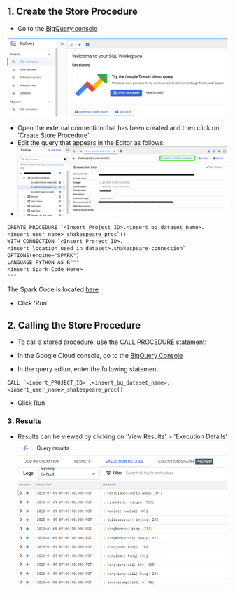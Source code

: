 ## 1. Create the Store Procedure

* Go to the [BigQuery console](https://console.cloud.google.com/bigquery)

![bigquery](../images/bigquery.png) 

* Open the external connection that has been created and then click on 'Create Store Procedure'
* Edit the query that appears in the Editor as follows:
* ![store procedure](../images/store_procedure.png)

```
CREATE PROCEDURE `<Insert_Project_ID>.<insert_bq_dataset_name>.<insert_user_name>_shakespeare_proc`()
WITH CONNECTION `<Insert_Project_ID>.<insert_location_used_in_dataset>.shakespeare-connection`
OPTIONS(engine="SPARK")
LANGUAGE PYTHON AS R"""
<insert Spark Code Here>
"""
```
The Spark Code is located [here](../00-scripts-and-config/wordcount-calculation-bigquery.py)

* Click 'Run'

## 2. Calling the Store Procedure

* To call a stored procedure, use the CALL PROCEDURE statement:

- In the Google Cloud console, go to the [BigQuery Console](https://console.cloud.google.com/bigquery)


* In the query editor, enter the following statement:

```
CALL `<insert_PROJECT_ID>`.<insert_bq_dataset_name>.<insert_user_name>_shakespeare_proc()
```
* Click Run

### 3. Results

* Results can be viewed by clicking on 'View Results' > 'Execution Details'
![results](../images/results.png) 
